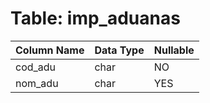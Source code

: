 # Table: imp_aduanas

| Column Name | Data Type | Nullable |
|-------------|-----------|----------|
| cod_adu | char | NO |
| nom_adu | char | YES |
